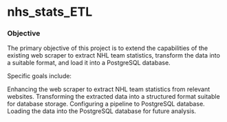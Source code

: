 # nhs_stats_ETL
### Objective
The primary objective of this project is to extend the capabilities of the existing web scraper to extract NHL team statistics, transform the data into a suitable format, and load it into a PostgreSQL database. 

Specific goals include:

Enhancing the web scraper to extract NHL team statistics from relevant websites.
Transforming the extracted data into a structured format suitable for database storage.
Configuring a pipeline to PostgreSQL database.
Loading the data into the PostgreSQL database for future analysis.
